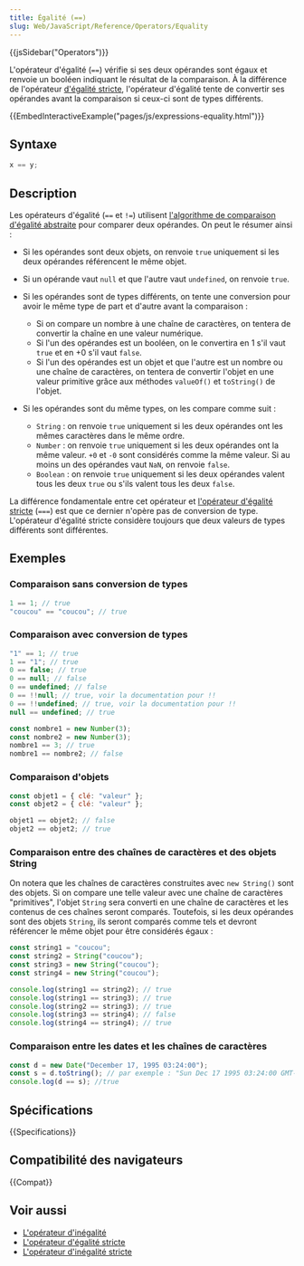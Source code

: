 ```yaml
---
title: Égalité (==)
slug: Web/JavaScript/Reference/Operators/Equality
---
```


{{jsSidebar("Operators")}}

L'opérateur d'égalité (`==`) vérifie si ses deux opérandes sont égaux et renvoie un booléen indiquant le résultat de la comparaison. À la différence de l'opérateur [d'égalité stricte](/fr/docs/Web/JavaScript/Reference/Operators/Strict_equality), l'opérateur d'égalité tente de convertir ses opérandes avant la comparaison si ceux-ci sont de types différents.

{{EmbedInteractiveExample("pages/js/expressions-equality.html")}}

## Syntaxe

```js
x == y;
```

## Description

Les opérateurs d'égalité (`==` et `!=`) utilisent [l'algorithme de comparaison d'égalité abstraite](https://www.ecma-international.org/ecma-262/5.1/#sec-11.9.3) pour comparer deux opérandes. On peut le résumer ainsi :

- Si les opérandes sont deux objets, on renvoie `true` uniquement si les deux opérandes référencent le même objet.
- Si un opérande vaut `null` et que l'autre vaut `undefined`, on renvoie `true`.
- Si les opérandes sont de types différents, on tente une conversion pour avoir le même type de part et d'autre avant la comparaison :

  - Si on compare un nombre à une chaîne de caractères, on tentera de convertir la chaîne en une valeur numérique.
  - Si l'un des opérandes est un booléen, on le convertira en 1 s'il vaut `true` et en +0 s'il vaut `false`.
  - Si l'un des opérandes est un objet et que l'autre est un nombre ou une chaîne de caractères, on tentera de convertir l'objet en une valeur primitive grâce aux méthodes `valueOf()` et `toString()` de l'objet.

- Si les opérandes sont du même types, on les compare comme suit :

  - `String` : on renvoie `true` uniquement si les deux opérandes ont les mêmes caractères dans le même ordre.
  - `Number` : on renvoie `true` uniquement si les deux opérandes ont la même valeur. `+0` et `-0` sont considérés comme la même valeur. Si au moins un des opérandes vaut `NaN`, on renvoie `false`.
  - `Boolean` : on renvoie `true` uniquement si les deux opérandes valent tous les deux `true` ou s'ils valent tous les deux `false`.

La différence fondamentale entre cet opérateur et [l'opérateur d'égalité stricte](/fr/docs/Web/JavaScript/Reference/Operators/Strict_equality) (`===`) est que ce dernier n'opère pas de conversion de type. L'opérateur d'égalité stricte considère toujours que deux valeurs de types différents sont différentes.

## Exemples

### Comparaison sans conversion de types

```js
1 == 1; // true
"coucou" == "coucou"; // true
```

### Comparaison avec conversion de types

```js
"1" == 1; // true
1 == "1"; // true
0 == false; // true
0 == null; // false
0 == undefined; // false
0 == !!null; // true, voir la documentation pour !!
0 == !!undefined; // true, voir la documentation pour !!
null == undefined; // true

const nombre1 = new Number(3);
const nombre2 = new Number(3);
nombre1 == 3; // true
nombre1 == nombre2; // false
```

### Comparaison d'objets

```js
const objet1 = { clé: "valeur" };
const objet2 = { clé: "valeur" };

objet1 == objet2; // false
objet2 == objet2; // true
```

### Comparaison entre des chaînes de caractères et des objets String

On notera que les chaînes de caractères construites avec `new String()` sont des objets. Si on compare une telle valeur avec une chaîne de caractères "primitives", l'objet `String` sera converti en une chaîne de caractères et les contenus de ces chaînes seront comparés. Toutefois, si les deux opérandes sont des objets `String`, ils seront comparés comme tels et devront référencer le même objet pour être considérés égaux :

```js
const string1 = "coucou";
const string2 = String("coucou");
const string3 = new String("coucou");
const string4 = new String("coucou");

console.log(string1 == string2); // true
console.log(string1 == string3); // true
console.log(string2 == string3); // true
console.log(string3 == string4); // false
console.log(string4 == string4); // true
```

### Comparaison entre les dates et les chaînes de caractères

```js
const d = new Date("December 17, 1995 03:24:00");
const s = d.toString(); // par exemple : "Sun Dec 17 1995 03:24:00 GMT-0800 (Pacific Standard Time)"
console.log(d == s); //true
```

## Spécifications

{{Specifications}}

## Compatibilité des navigateurs

{{Compat}}

## Voir aussi

- [L'opérateur d'inégalité](/fr/docs/Web/JavaScript/Reference/Operators/Inequality)
- [L'opérateur d'égalité stricte](/fr/docs/Web/JavaScript/Reference/Operators/Strict_equality)
- [L'opérateur d'inégalité stricte](/fr/docs/Web/JavaScript/Reference/Operators/Strict_inequality)
